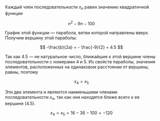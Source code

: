 Каждый член последовательности $x_n$ равен значению квадратичной функции

$$ n^2 - 9n - 100 $$

График этой функции — парабола, ветви которой направлены вверх. Получим вершину этой параболы:

$$ -\frac{b}{2a} = - \frac{-9}{2} = 4.5 $$

Так как $4.5$ — не натуральное число, ближайшие к этой вершине члены последовательности с номерами $4$ и $5$.
Из свойств параболы, значения элементов, расположенных на одинаковом расстоянии от вершины, равны, поэтому

$$ x_4 = x_5 $$

Эти два элемента и являются наименьшими членами последовательности $x_n$, так как они находятся ближе всего к ее вершине ($4.5$).

$$ x_4 = x_5 = 16 - 36 - 100 = -120 $$